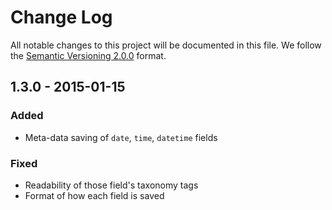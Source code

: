 # Change Log

All notable changes to this project will be documented in this file.
We follow the [Semantic Versioning 2.0.0](http://semver.org/) format.


## 1.3.0 - 2015-01-15

### Added
- Meta-data saving of `date`, `time`, `datetime` fields

### Fixed
- Readability of those field's taxonomy tags
- Format of how each field is saved
